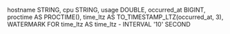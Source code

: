 hostname STRING,
cpu STRING,
usage DOUBLE,
occurred_at BIGINT,
proctime AS PROCTIME(),
time_ltz AS TO_TIMESTAMP_LTZ(occurred_at, 3),
WATERMARK FOR time_ltz AS time_ltz - INTERVAL '10' SECOND